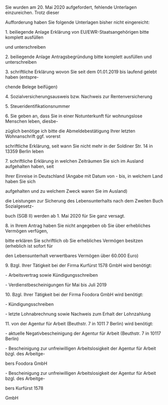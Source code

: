 Sie wurden am 20. Mai 2020 aufgefordert, fehlende Unterlagen einzureichen. Trotz dieser

Aufforderung haben Sie folgende Unterlagen bisher nicht eingereicht:

1\. beiliegende Anlage Erklärung von EU/EWR-Staatsangehörigen bitte komplett ausfüllen

und unterschreiben

2\. beiliegende Anlage Antragsbegründung bitte komplett ausfüllen und unterschreiben

3\. schriftliche Erklärung wovon Sie seit dem 01.01.2019 bis laufend gelebt haben (entspre-

chende Belege beifügen) 

4\. Sozialversicherungsausweis bzw. Nachweis zur Rentenversicherung

5\. Steueridentifikationsnummer

6\. Sie geben an, dass Sie in einer Notunterkunft für wohnungslose Menschen leben, diesbe-

züglich benötige ich bitte die Abmeldebestätigung Ihrer letzten Wohnanschrift ggf. vorerst

schriftliche Erklärung, seit wann Sie nicht mehr in der Soldiner Str. 14 in 13359 Berlin leben

7\. schriftliche Erklärung in welchen Zeiträumen Sie sich im Ausland aufgehalten haben, seit

Ihrer Einreise in Deutschland (Angabe mit Datum von - bis, in welchem Land haben Sie sich

aufgehalten und zu welchem Zweck waren Sie im Ausland)

die Leistungen zur Sicherung des Lebensunterhalts nach dem Zweiten Buch Sozialgesetz-

buch (SGB II) werden ab 1. Mai 2020 für Sie ganz versagt.

8\. in Ihrem Antrag haben Sie nicht angegeben ob Sie über erhebliches Vermögen verfügen,

bitte erklären Sie schriftlich ob Sie erhebliches Vermögen besitzen (erheblich ist sofort für

den Lebensunterhalt verwertbares Vermögen über 60.000 Euro)

9\. Bzgl. Ihrer Tätigkeit bei der Firma Kurfürst 1578 GmbH wird benötigt:

\- Arbeitsvertrag sowie Kündigungsschreiben

\- Verdienstbescheinigungen für Mai bis Juli 2019

10\. Bzgl. Ihrer Tätigkeit bei der Firma Foodora GmbH wird benötigt:

\- Kündigungsschreiben

\- letzte Lohnabrechnung sowie Nachweis zum Erhalt der Lohnzahlung

11\. von der Agentur für Arbeit (Beuthstr. 7 in 1011 7 Berlin) wird benötigt:

\- aktuelle Negativbescheinigung der Agentur für Arbeit (Beuthstr. 7 in 10117 Berlin)

\- Bescheinigung zur unfreiwilligen Arbeitslosigkeit der Agentur für Arbeit bzgl. des Arbeitge-

bers Foodora GmbH

\- Bescheinigung zur unfreiwilligen Arbeitslosigkeit der Agentur für Arbeit bzgl. des Arbeitge-

bers Kurfürst 1578

GmbH
